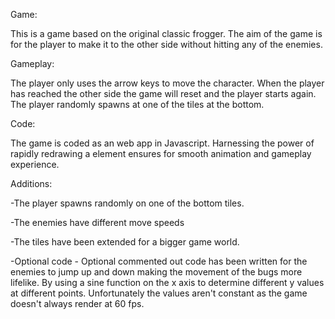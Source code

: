 Game:


This is a game based on the original classic frogger.
 The aim of the game is for the player to make it to the
 other side without hitting any of the enemies.


Gameplay:

The player only uses the arrow keys to move the character. When the player has reached the other side the game will reset and the player starts again. The player randomly spawns at one of the tiles at the bottom.

Code:

The game is coded as an web app in Javascript. Harnessing the power of rapidly redrawing a <canvas> element ensures for smooth animation and gameplay experience.


Additions:

-The player spawns randomly on one of the bottom tiles.

-The enemies have different move speeds

-The tiles have been extended for a bigger game world.

-Optional code - Optional commented out code has been written for the enemies to
jump up and down making the movement of the bugs more lifelike. By using a sine
function on the x axis to determine different y values at different points. Unfortunately the values aren't constant as the game doesn't always render at 60 fps.
